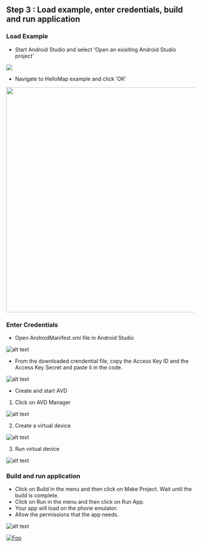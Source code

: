 ## Step 3 : Load example, enter credentials, build and run application

### Load Example
- Start Android Studio and select 'Open an exisiting Android Studio project'

<img src="/img/androidstudio.png"/>

- Navigate to HelloMap example and click 'OK'

<img src="/img/hellomap.png" width="527" height="600"/>

### Enter Credentials
- Open AndroidManifest.xml file in Android Studio

![alt text](/img/manifest-open.png)

- From the downloaded crendential file, copy the Access Key ID and the Access Key Secret and paste it in the code.

![alt text](/img/credentials.png)

- Create and start AVD
1. Click on AVD Manager

![alt text](/img/tools.png)

2. Create a virtual device

![alt text](/img/createAVD.png)

3. Run virtual device

![alt text](/img/runAVD.png)

### Build and run application
- Click on Build in the menu and then click on Make Project. Wait until the build is complete.
- Click on Run in the menu and then click on Run App.
- Your app will load on the phone emulator.
- Allow the permissions that the app needs.

![alt text](/img/view.png)

[![Foo](/img/next.png)](/Step4.md) 
